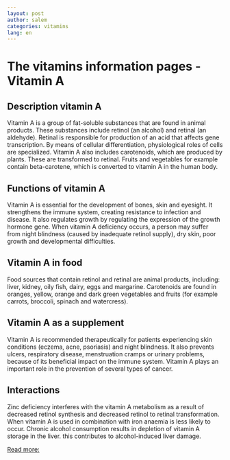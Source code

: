 ```yaml
---
layout: post
author: salem
categories: vitamins
lang: en
---
```

# The vitamins information pages - Vitamin A
## Description vitamin A
Vitamin A is a group of fat-soluble substances that are found in animal products. These substances include retinol (an alcohol) and retinal (an aldehyde). Retinal is responsible for production of an acid that affects gene transcription. By means of cellular differentiation, physiological roles of cells are specialized. Vitamin A also includes carotenoids, which are produced by plants. These are transformed to retinal. Fruits and vegetables for example contain beta-carotene, which is converted to vitamin A in the human body.

## Functions of vitamin A
Vitamin A is essential for the development of bones, skin and eyesight. It strengthens the immune system, creating resistance to infection and disease. It also regulates growth by regulating the expression of the growth hormone gene. When vitamin A deficiency occurs, a person may suffer from night blindness (caused by inadequate retinol supply), dry skin, poor growth and developmental difficulties.

## Vitamin A in food
Food sources that contain retinol and retinal are animal products, including: liver, kidney, oily fish, dairy, eggs and margarine. Carotenoids are found in oranges, yellow, orange and dark green vegetables and fruits (for example carrots, broccoli, spinach and watercress).

## Vitamin A as a supplement
Vitamin A is recommended therapeutically for patients experiencing skin conditions (eczema, acne, psoriasis) and night blindness. It also prevents ulcers, respiratory disease, menstruation cramps or urinary problems, because of its beneficial impact on the immune system. Vitamin A plays an important role in the prevention of several types of cancer.

## Interactions
Zinc deficiency interferes with the vitamin A metabolism as a result of decreased retinol synthesis and decreased retinol to retinal transformation. When vitamin A is used in combination with iron anaemia is less likely to occur.
Chronic alcohol consumption results in depletion of vitamin A storage in the liver. this contributes to alcohol-induced liver damage.



[Read more:](https://www.lenntech.com/vitamins/vitamin-a.htm#ixzz76FC0kLdj)